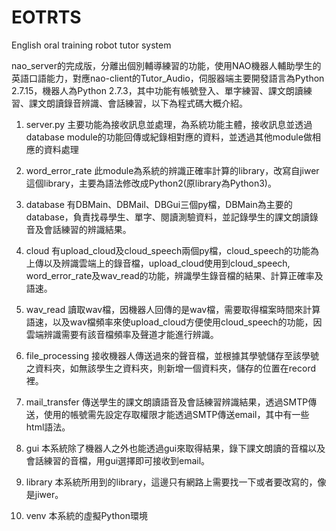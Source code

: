 # EOTRTS
English oral training robot tutor system


nao_server的完成版，分離出個別輔導練習的功能，使用NAO機器人輔助學生的英語口語能力，對應nao-client的Tutor_Audio，伺服器端主要開發語言為Python 2.7.15，機器人為Python 2.7.3，其中功能有帳號登入、單字練習、課文朗讀練習、課文朗讀錄音辨識、會話練習，以下為程式碼大概介紹。

1. server.py
    主要功能為接收訊息並處理，為系統功能主體，接收訊息並透過database module的功能回傳或紀錄相對應的資料，並透過其他module做相應的資料處理

2. word_error_rate
    此module為系統的辨識正確率計算的library，改寫自jiwer這個library，主要為語法修改成Python2(原library為Python3)。

3. database
    有DBMain、DBMail、DBGui三個py檔，DBMain為主要的database，負責找尋學生、單字、閱讀測驗資料，並記錄學生的課文朗讀錄音及會話練習的辨識結果。

4. cloud
    有upload_cloud及cloud_speech兩個py檔，cloud_speech的功能為上傳以及辨識雲端上的錄音檔，upload_cloud使用到cloud_speech, word_error_rate及wav_read的功能，辨識學生錄音檔的結果、計算正確率及語速。

5. wav_read
    讀取wav檔，因機器人回傳的是wav檔，需要取得檔案時間來計算語速，以及wav檔頻率來使upload_cloud方便使用cloud_speech的功能，因雲端辨識需要有該音檔頻率及聲道才能進行辨識。

6. file_processing
    接收機器人傳送過來的聲音檔，並根據其學號儲存至該學號之資料夾，如無該學生之資料夾，則新增一個資料夾，儲存的位置在record裡。

7. mail_transfer
    傳送學生的課文朗讀語音及會話練習辨識結果，透過SMTP傳送，使用的帳號需先設定存取權限才能透過SMTP傳送email，其中有一些html語法。

8. gui
    本系統除了機器人之外也能透過gui來取得結果，錄下課文朗讀的音檔以及會話練習的音檔，用gui選擇即可接收到email。
    
9. library
    本系統所用到的library，這邊只有網路上需要找一下或者要改寫的，像是jiwer。
    
 10. venv
    本系統的虛擬Python環境
